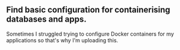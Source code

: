 ## Find basic configuration for containerising databases and apps.

Sometimes I struggled trying to configure Docker containers for my applications so that's why I'm uploading this.